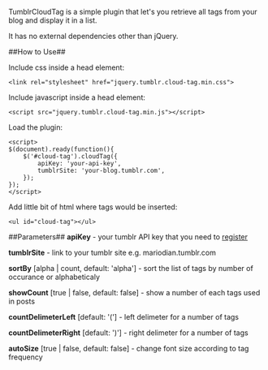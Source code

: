 TumblrCloudTag is a simple plugin that let's you retrieve all tags from your blog and display it in a list. 

It has no external dependencies other than jQuery.

##How to Use##

Include css inside a head element:

    <link rel="stylesheet" href="jquery.tumblr.cloud-tag.min.css">

Include javascript inside a head element:

    <script src="jquery.tumblr.cloud-tag.min.js"></script>

Load the plugin:
    
    <script>
    $(document).ready(function(){
	    $('#cloud-tag').cloudTag({
		    apiKey: 'your-api-key',
		    tumblrSite: 'your-blog.tumblr.com',
	    });
    });
    </script>
    
Add little bit of html where tags would be inserted:

    <ul id="cloud-tag"></ul>
    
##Parameters##
**apiKey** - your tumblr API key that you need to [register](http://www.tumblr.com/oauth/apps)

**tumblrSite** - link to your tumblr site e.g. mariodian.tumblr.com

**sortBy** [alpha | count, default: 'alpha'] - sort the list of tags by number of occurance or alphabeticaly

**showCount** [true | false, default: false] - show a number of each tags used in posts

**countDelimeterLeft** [default: '('] - left delimeter for a number of tags

**countDelimeterRight** [default: ')'] - right delimeter for a number of tags

**autoSize** [true | false, default: false] - change font size according to tag frequency
